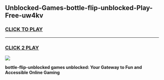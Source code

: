 
## Unblocked-Games-bottle-flip-unblocked-Play-Free-uw4kv
<h3>
<a href="https://premium76.site?title=bottle-flip-unblocked&ref=12A">CLICK TO PLAY</a></h3>
<hr>

<h3>
<a href="https://premium76.site?title=bottle-flip-unblocked&ref=12A">CLICK 2 PLAY</a>
  
</h3>

<a href="https://premium76.site?title=bottle-flip-unblocked&ref=12A"><img src="https://clearcache.store/games.png"></a>


**bottle-flip-unblocked games unblocked: Your Gateway to Fun and Accessible Online Gaming**
